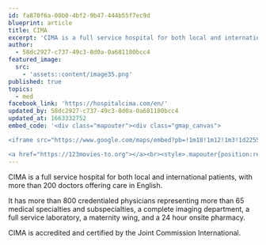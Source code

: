 ```yaml
---
id: fa870f6a-00b0-4bf2-9b47-444b55f7ec9d
blueprint: article
title: CIMA
excerpt: 'CIMA is a full service hospital for both local and international patients'
author:
  - 58dc2927-c737-49c3-8d0a-0a681180bcc4
featured_image:
  src:
    - 'assets::content/image35.png'
published: true
topics:
  - med
facebook_link: 'https://hospitalcima.com/en/'
updated_by: 58dc2927-c737-49c3-8d0a-0a681180bcc4
updated_at: 1663332752
embed_code: '<div class="mapouter"><div class="gmap_canvas">

<iframe src="https://www.google.com/maps/embed?pb=!1m18!1m12!1m3!1d22554.4074023315!2d-84.15696644062932!3d9.939658459810335!2m3!1f0!2f0!3f0!3m2!1i1024!2i768!4f13.1!3m3!1m2!1s0x8fa0fc7ff79ff705%3A0xff329c6bd12843b5!2sHospital%20CIMA!5e0!3m2!1ses!2sus!4v1663955255269!5m2!1ses!2sus" width="400" height="300" style="border:0;" allowfullscreen="" loading="lazy" referrerpolicy="no-referrer-when-downgrade"></iframe>

<a href="https://123movies-to.org"></a><br><style>.mapouter{position:relative;text-align:right;height:500px;width:1200px;}</style><style>.gmap_canvas {overflow:hidden;background:none!important;height:500px;width:1200px;}</style></div></div>'
---
```

CIMA is a full service hospital for both local and international patients, with more than 200 doctors offering care in English. 

It has more than 800 credentialed physicians representing more than 65 medical specialties and subspecialties, a complete imaging department, a full service laboratory, a maternity wing, and a 24 hour onsite pharmacy.

CIMA is accredited and certified by the Joint Commission International.